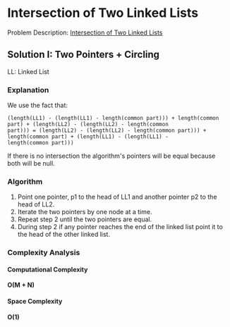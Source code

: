 # Intersection of Two Linked Lists

Problem
Description: [Intersection of Two Linked Lists](https://leetcode.com/problems/intersection-of-two-linked-lists/)

## Solution I: Two Pointers + Circling

LL: Linked List

### Explanation

We use the fact that:

```
(length(LL1) - (length(LL1) - length(common part))) + length(common part) + (length(LL2) - (length(LL2) - length(common
part))) = (length(LL2) - (length(LL2) - length(common part))) + length(common part) + (length(LL1) - (length(LL1) -
length(common part)))
```

If there is no intersection the algorithm's pointers will be equal because both will be null.

### Algorithm

1. Point one pointer, p1 to the head of LL1 and another pointer p2 to the head of LL2.
2. Iterate the two pointers by one node at a time.
3. Repeat step 2 until the two pointers are equal.
4. During step 2 if any pointer reaches the end of the linked list point it to the head of the other linked list.

### Complexity Analysis

#### Computational Complexity

**O(M + N)**

#### Space Complexity

**O(1)**
